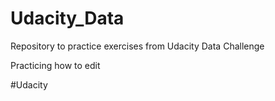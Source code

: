 # Udacity_Data
Repository to practice exercises from Udacity Data Challenge

Practicing how to edit

#Udacity
